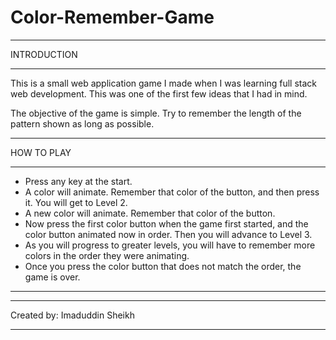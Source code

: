 # Color-Remember-Game
************************************************************
INTRODUCTION
************************************************************

This is a small web application game I made when I was
learning full stack web development. This was one of the
first few ideas that I had in mind.

The objective of the game is simple. Try to remember the
length of the pattern shown as long as possible.

************************************************************
HOW TO PLAY
************************************************************

- Press any key at the start.
- A color will animate. Remember that color of the button,
and then press it. You will get to Level 2.
- A new color will animate. Remember that color of the
button.
- Now press the first color button when the game first 
started, and the color button animated now in order. Then
you will advance to Level 3.
-  As you will progress to greater levels, you will have
to remember more colors in the order they were animating.
- Once you press the color button that does not match the
order, the game is over.

************************************************************

************************************************************
Created by: Imaduddin Sheikh
************************************************************

